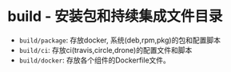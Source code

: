 # build - 安装包和持续集成文件目录
* `build/package`: 存放docker, 系统(deb,rpm,pkg)的包和配置脚本
* `build/ci`: 存放ci(travis,circle,drone)的配置文件和脚本
* `build/docker`: 存放各个组件的Dockerfile文件。